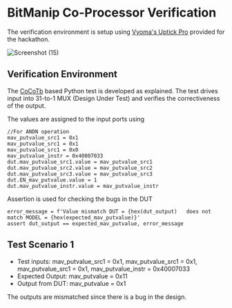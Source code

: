 # BitManip Co-Processor Verification

The verification environment is setup using [Vyoma's Uptick Pro](https://vyomasystems.com) provided for the hackathon.

![Screenshot (15)](https://user-images.githubusercontent.com/47589022/182070760-7e79ab7b-54fa-470d-b7aa-d1af2c34de40.png)

## Verification Environment

The [CoCoTb](https://www.cocotb.org/) based Python test is developed as explained. The test drives input into 31-to-1 MUX (Design Under Test) and verifies the correctiveness of the output.

The values are assigned to the input ports using 
```
//For ANDN operation
mav_putvalue_src1 = 0x1
mav_putvalue_src1 = 0x1
mav_putvalue_src1 = 0x0
mav_putvalue_instr = 0x40007033
dut.mav_putvalue_src1.value = mav_putvalue_src1
dut.mav_putvalue_src2.value = mav_putvalue_src2
dut.mav_putvalue_src3.value = mav_putvalue_src3
dut.EN_mav_putvalue.value = 1
dut.mav_putvalue_instr.value = mav_putvalue_instr
```
Assertion is used for checking the bugs in the DUT

```
error_message = f'Value mismatch DUT = {hex(dut_output)   does not match MODEL = {hex(expected_mav_putvalue)}' 
assert dut_output == expected_mav_putvalue, error_message
```

## Test Scenario 1
- Test inputs: mav_putvalue_src1 = 0x1, mav_putvalue_src1 = 0x1, mav_putvalue_src1 = 0x1, mav_putvalue_instr = 0x40007033
- Expected Output: mav_putvalue = 0x11
- Output from DUT: mav_putvalue = 0x1

The outputs are mismatched since there is a bug in the design.
